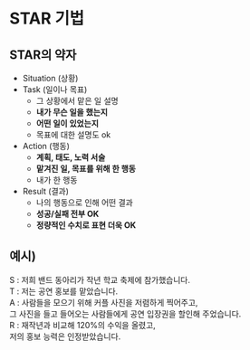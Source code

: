 # STAR 기법


## STAR의 약자

- Situation (상황)<br>
- Task (일이나 목표)<br>
    - 그 상황에서 맡은 일 설명<br>
    - **내가 무슨 일을 했는지**<br>
    - **어떤 일이 있었는지**<br>
    - 목표에 대한 설명도 ok<br>
- Action (행동)<br>
    - **계획, 태도, 노력 서술**<br>
    - **맡겨진 일, 목표를 위해 한 행동**<br>
    - 내가 한 행동<br>
- Result (결과)<br>
    - 나의 행동으로 인해 어떤 결과<br>
    - **성공/실패 전부 OK**<br>
    - **정량적인 수치로  표현 더욱 OK**<br>

## 예시)

S : 저희 밴드 동아리가 작년 학교 축제에 참가했습니다.<br>
T : 저는 공연 홍보를 맡았습니다.<br>
A : 사람들을 모으기 위해 커플 사진을 저렴하게 찍어주고,<br>
그 사진을 들고 들어오는 사람들에게 공연 입장권을 할인해 주었습니다.<br>
R : 재작년과 비교해 120%의 수익을 올렸고,<br>
저의 홍보 능력은 인정받았습니다.<br>
